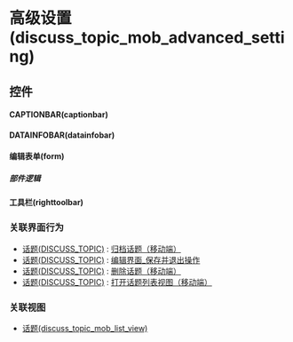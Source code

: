 # 高级设置(discuss_topic_mob_advanced_setting)  <!-- {docsify-ignore-all} -->



## 控件
#### CAPTIONBAR(captionbar)
#### DATAINFOBAR(datainfobar)
#### 编辑表单(form)

##### 部件逻辑
#### 工具栏(righttoolbar)


### 关联界面行为
  * [话题(DISCUSS_TOPIC)](module/Team/discuss_topic) : [归档话题（移动端）](module/Team/discuss_topic#界面行为)
  * [话题(DISCUSS_TOPIC)](module/Team/discuss_topic) : [编辑界面_保存并退出操作](module/Team/discuss_topic#界面行为)
  * [话题(DISCUSS_TOPIC)](module/Team/discuss_topic) : [删除话题（移动端）](module/Team/discuss_topic#界面行为)
  * [话题(DISCUSS_TOPIC)](module/Team/discuss_topic) : [打开话题列表视图（移动端）](module/Team/discuss_topic#界面行为)

### 关联视图
  * [话题(discuss_topic_mob_list_view)](app/view/discuss_topic_mob_list_view)

<script>
 const { createApp } = Vue
  createApp({
    data() {
      return {

      }
    }
  }).use(ElementPlus).mount('#app')
</script>